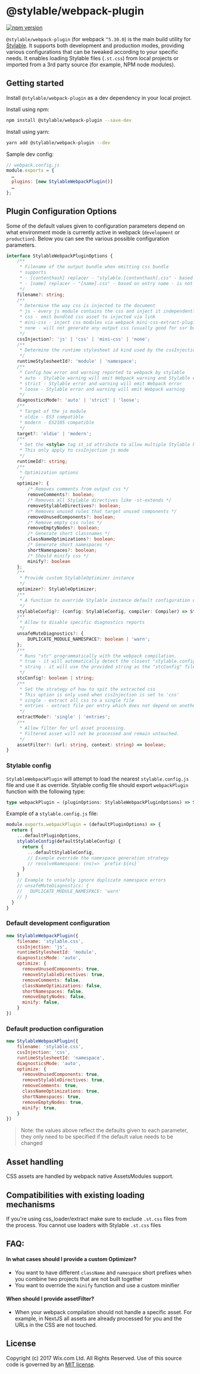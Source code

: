 # @stylable/webpack-plugin

[![npm version](https://img.shields.io/npm/v/@stylable/webpack-plugin.svg)](https://www.npmjs.com/package/@stylable/webpack-plugin)

`@stylable/webpack-plugin` (for webpack `^5.30.0`) is the main build utility for [Stylable](https://stylable.io/). It supports both development and production modes, providing various configurations that can be tweaked according to your specific needs. It enables loading Stylable files (`.st.css`) from local projects or imported from a 3rd party source (for example, NPM node modules).

## Getting started
Install `@stylable/webpack-plugin` as a dev dependency in your local project.

Install using npm:
```bash
npm install @stylable/webpack-plugin --save-dev
```

Install using yarn:
```bash
yarn add @stylable/webpack-plugin --dev
```

 Sample dev config:
```js
// webpack.config.js
module.exports = {
  …
  plugins: [new StylableWebpackPlugin()]
  …
};
```
## Plugin Configuration Options
Some of the default values given to configuration parameters depend on what environment mode is currently active in webpack (`development` or `production`).
Below you can see the various possible configuration parameters.

```ts
interface StylableWebpackPluginOptions {
    /**
     * Filename of the output bundle when emitting css bundle
     * supports 
     * - [contenthash] replacer - "stylable.[contenthash].css" - based on file content hash
     * - [name] replacer - "[name].css" - based on entry name - is not supported in "extractMode: 'single'" with multiple entries
     */
    filename?: string;
    /**
     * Determine the way css is injected to the document
     * js - every js module contains the css and inject it independently
     * css - emit bundled css asset to injected via link
     * mini-css - inject css modules via webpack mini-css-extract-plugin (can support dynamic splitting but order is not deterministic, requires minimum version 1.3.9)
     * none - will not generate any output css (usually good for ssr bundles)
     */
    cssInjection?: 'js' | 'css' | 'mini-css' | 'none';
    /**
     * Determine the runtime stylesheet id kind used by the cssInjection js mode
     */
    runtimeStylesheetId?: 'module' | 'namespace';
    /**
     * Config how error and warning reported to webpack by stylable
     * auto - Stylable warning will emit Webpack warning and Stylable error will emit Webpack error
     * strict - Stylable error and warning will emit Webpack error
     * loose - Stylable error and warning will emit Webpack warning
     */
    diagnosticsMode?: 'auto' | 'strict' | 'loose';
    /**
     * Target of the js module
     * oldie - ES3 compatible
     * modern - ES2105 compatible
     */
    target?: 'oldie' | 'modern';
    /**
     * Set the <style> tag st_id attribute to allow multiple Stylable build to be separated in the head
     * This only apply to cssInjection js mode
     */
    runtimeId?: string;
    /**
     * Optimization options
     */
    optimize?: {
        /* Removes comments from output css */
        removeComments?: boolean;
        /* Removes all Stylable directives like -st-extends */
        removeStylableDirectives?: boolean;
        /* Removes unused rules that target unused components */
        removeUnusedComponents?: boolean;
        /* Remove empty css rules */
        removeEmptyNodes?: boolean;
        /* Generate short classnames */
        classNameOptimizations?: boolean;
        /* Generate short namespaces */
        shortNamespaces?: boolean;
        /* Should minify css */
        minify?: boolean
    };
    /**
     * Provide custom StylableOptimizer instance
     */
    optimizer?: StylableOptimizer;
    /**
     * A function to override Stylable instance default configuration options
     */
    stylableConfig?: (config: StylableConfig, compiler: Compiler) => StylableConfig;
    /**
     * Allow to disable specific diagnostics reports
     */
    unsafeMuteDiagnostics?: {
        DUPLICATE_MODULE_NAMESPACE?: boolean | 'warn';
    };
    /**
     * Runs "stc" programmatically with the webpack compilation.
     * true - it will automatically detect the closest "stylable.config.js" file and use it.
     * string - it will use the provided string as the "stcConfig" file path.
     */
    stcConfig?: boolean | string;
    /**
     * Set the strategy of how to spit the extracted css
     * This option is only used when cssInjection is set to 'css'
     * single - extract all css to a single file
     * entries - extract file per entry which does not depend on another entry
     */
    extractMode?: 'single' | 'entries';
    /**
     * Allow filter for url asset processing.
     * Filtered asset will not be processed and remain untouched.
     */
    assetFilter?: (url: string, context: string) => boolean;
}

```

### Stylable config
`StylableWebpackPlugin` will attempt to load the nearest `stylable.config.js` file and use it as override.
Stylable config file should export `webpackPlugin` function with the following type:
```ts
type webpackPlugin = (pluginOptions: StylableWebpackPluginOptions) => StylableWebpackPluginOptions;
```

Example of a `stylable.config.js` file:
```js
module.exports.webpackPlugin = (defaultPluginOptions) => {
  return {
    ...defaultPluginOptions,
    stylableConfig(defaultStylableConfig) {
      return {
        ...defaultStylableConfig,
        // Example override the namespace generation strategy
        // resolveNamespace: (ns)=> `prefix-${ns}` 
      }
    }
    // Example to unsafely ignore duplicate namespace errors 
    // unsafeMuteDiagnostics: {
    //   DUPLICATE_MODULE_NAMESPACE: 'warn'
    // }
  }
}
```

### Default development configuration
```js
new StylableWebpackPlugin({ 
    filename: 'stylable.css',
    cssInjection: 'js',
    runtimeStylesheetId: 'module',
    diagnosticsMode: 'auto',
    optimize: {
      removeUnusedComponents: true,
      removeStylableDirectives: true,
      removeComments: false,
      classNameOptimizations: false,
      shortNamespaces: false,
      removeEmptyNodes: false,
      minify: false,
    }
})
```

### Default production configuration
```js
new StylableWebpackPlugin({ 
    filename: 'stylable.css',
    cssInjection: 'css',
    runtimeStylesheetId: 'namespace',
    diagnosticsMode: 'auto',
    optimize: {
      removeUnusedComponents: true,
      removeStylableDirectives: true,
      removeComments: true,
      classNameOptimizations: true,
      shortNamespaces: true,
      removeEmptyNodes: true,
      minify: true,
    }
})
```
> Note: the values above reflect the defaults given to each parameter, they only need to be specified if the default value needs to be changed

## Asset handling
CSS assets are handled by webpack native AssetsModules support.

## Compatibilities with existing loading mechanisms
If you're using css_loader/extract make sure to exclude `.st.css` files from the process. You cannot use loaders with Stylable `.st.css` files

## FAQ:

#### In what cases should I provide a custom Optimizer?
- You want to have different `className` and `namespace` short prefixes when you combine two projects that are not built together
- You want to override the `minify` function and use a custom minifier

#### When should I provide assetFilter?
- When your webpack compilation should not handle a specific asset. For example, in NextJS all assets are already processed for you and the URLs in the CSS are not touched.

## License
Copyright (c) 2017 Wix.com Ltd. All Rights Reserved. Use of this source code is governed by an [MIT license](./LICENSE).
